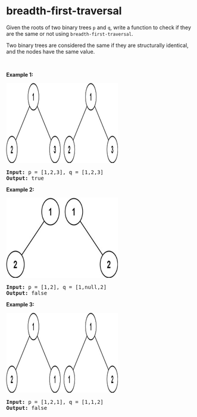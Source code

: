 <h1>breadth-first-traversal</h1>
<p>Given the roots of two binary trees <code>p</code> and <code>q</code>, write a function to check if they are the same or not using <code>breadth-first-traversal</code>.</p>

<p>Two binary trees are considered the same if they are structurally identical, and the nodes have the same value.</p>

<p>&nbsp;</p>
<p><strong>Example 1:</strong></p>
<img alt="" src="../../../assets/tree/tree-02-ex1.jpg" style="width: 300px;height: 215px;">
<pre><strong>Input:</strong> p = [1,2,3], q = [1,2,3]
<strong>Output:</strong> true
</pre>

<p><strong>Example 2:</strong></p>
<img alt="" src="../../../assets/tree/tree-02-ex2.jpg" style="width: 300px;height: 215px;">
<pre><strong>Input:</strong> p = [1,2], q = [1,null,2]
<strong>Output:</strong> false
</pre>

<p><strong>Example 3:</strong></p>
<img alt="" src="../../../assets/tree/tree-02-ex3.jpg" style="width: 300px;height: 215px;">
<pre><strong>Input:</strong> p = [1,2,1], q = [1,1,2]
<strong>Output:</strong> false
</pre>
